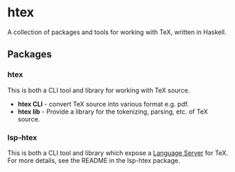 # htex

A collection of packages and tools for working with TeX, written in Haskell.

## Packages

### htex

This is both a CLI tool and library for working with TeX source.

- **htex CLI** - convert TeX source into various format e.g. pdf.
- **htex lib** - Provide a library for the tokenizing, parsing, etc. of TeX source.

### lsp-htex

This is both a CLI tool and library which expose a [Language Server](https://microsoft.github.io/language-server-protocol/) for TeX.
For more details, see the README in the lsp-htex package.
